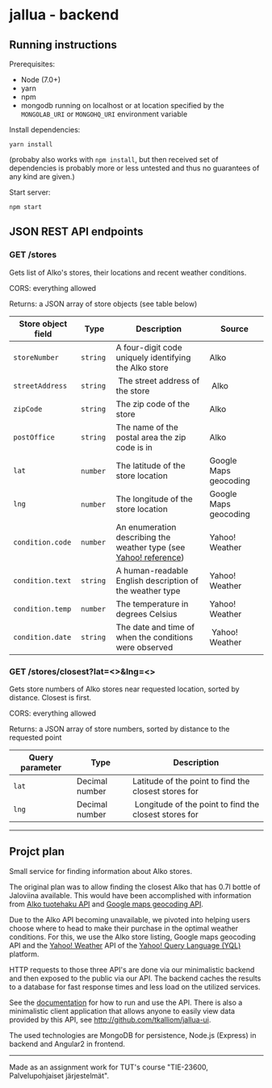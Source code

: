 # jallua - backend

## Running instructions
Prerequisites:
- Node (7.0+)
- yarn
- npm
- mongodb running on localhost or at location specified by the `MONGOLAB_URI` or `MONGOHQ_URI` environment variable

Install dependencies:
```
yarn install
```
(probaby also works with `npm install`, but then received set of dependencies is probably more or less untested and thus no guarantees of any kind are given.)

Start server:
```
npm start
```

## JSON REST API endpoints

### GET /stores
Gets list of Alko's stores, their locations and recent weather conditions.

CORS: everything allowed

Returns: a JSON array of store objects (see table below)

Store object field | Type | Description | Source
--- | --- | --- | ---
`storeNumber` | `string` | A four-digit code uniquely identifying the Alko store | Alko
`streetAddress` | `string` | The street address of the store | Alko
`zipCode` | `string` | The zip code of the store | Alko
`postOffice` | `string` | The name of the postal area the zip code is in | Alko
`lat` | `number` | The latitude of the store location | Google Maps geocoding
`lng` | `number` | The longitude of the store location | Google Maps geocoding
`condition.code` | `number` | An enumeration describing the weather type (see [Yahoo! reference](https://developer.yahoo.com/weather/documentation.html#codes)) | Yahoo! Weather
`condition.text` | `string` | A human-readable English description of the weather type | Yahoo! Weather
`condition.temp` | `number` | The temperature in degrees Celsius | Yahoo! Weather
`condition.date` | `string` | The date and time of when the conditions were observed | Yahoo! Weather


### GET /stores/closest?lat=<>&lng=<>

Gets store numbers of Alko stores near requested location, sorted by distance. Closest is first.

CORS: everything allowed

Returns: a JSON array of store numbers, sorted by distance to the requested point

Query parameter | Type | Description
--- | --- | ---
`lat` | Decimal number | Latitude of the point to find the closest stores for
`lng` | Decimal number | Longitude of the point to find the closest stores for

---

## Projct plan
Small service for finding information about Alko stores.

The original plan was to allow finding the closest Alko that has 0.7l bottle of Jaloviina available. This would have been accomplished with information from [Alko tuotehaku API] and [Google maps geocoding API].

Due to the Alko API becoming unavailable, we pivoted into helping users choose where to head to make their purchase in the optimal weather conditions. For this, we use the Alko store listing, Google maps geocoding API and the [Yahoo! Weather] API of the [Yahoo! Query Language (YQL)] platform.

HTTP requests to those three API's are done via our minimalistic backend and then exposed to the public via our API. The backend caches the results to a database for fast response times and less load on the utilized services.

See the [documentation](backend/README.md) for how to run and use the API. There is also a minimalistic client application that allows anyone to easily view data provided by this API, see <http://github.com/tkalliom/jallua-ui>.

The used technologies are MongoDB for persistence, Node.js (Express) in backend and Angular2 in frontend.

---

Made as an assignment work for TUT's course "TIE-23600, Palvelupohjaiset järjestelmät".

[Alko tuotehaku API]: <http://apisuomi.fi/shop/json/alko-tuotehaku-api/>
[Google maps geocoding API]: <https://developers.google.com/maps/documentation/geocoding/>
[Yahoo! Weather]: https://developer.yahoo.com/weather/
[Yahoo! Query Language (YQL)]: https://developer.yahoo.com/yql/

